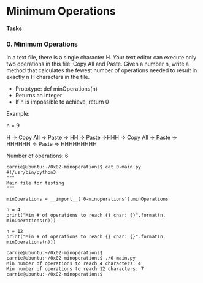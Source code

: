 <h1>Minimum Operations</h1>
<strong>Tasks</strong>
<h3>0. Minimum Operations</h3>
In a text file, there is a single character H. Your text editor can execute only two operations in this file: Copy All and Paste. Given a number n, write a method that calculates the fewest number of operations needed to result in exactly n H characters in the file.

- Prototype: def minOperations(n)
- Returns an integer
- If n is impossible to achieve, return 0

Example:

n = 9

H => Copy All => Paste => HH => Paste =>HHH => Copy All => Paste => HHHHHH => Paste => HHHHHHHHH

Number of operations: 6

```
carrie@ubuntu:~/0x02-minoperations$ cat 0-main.py
#!/usr/bin/python3
"""
Main file for testing
"""

minOperations = __import__('0-minoperations').minOperations

n = 4
print("Min # of operations to reach {} char: {}".format(n, minOperations(n)))

n = 12
print("Min # of operations to reach {} char: {}".format(n, minOperations(n)))

carrie@ubuntu:~/0x02-minoperations$
carrie@ubuntu:~/0x02-minoperations$ ./0-main.py
Min number of operations to reach 4 characters: 4
Min number of operations to reach 12 characters: 7
carrie@ubuntu:~/0x02-minoperations$
```
